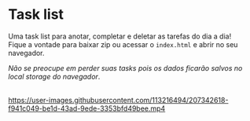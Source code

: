 # Task list
Uma task list para anotar, completar e deletar as tarefas do dia a dia! <br>
Fique a vontade para baixar zip ou acessar o `index.html` e abrir no seu navegador. <br>

*Não se preocupe em perder suas tasks pois os dados ficarão salvos no local storage do navegador*.<br>
<br> 

https://user-images.githubusercontent.com/113216494/207342618-f941c049-be1d-43ad-9ede-3353bfd49bee.mp4

